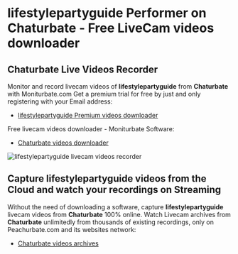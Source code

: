 # lifestylepartyguide Performer on Chaturbate - Free LiveCam videos downloader

## Chaturbate Live Videos Recorder

Monitor and record livecam videos of **lifestylepartyguide** from **Chaturbate** with Moniturbate.com
Get a premium trial for free by just and only registering with your Email address:
* [lifestylepartyguide Premium videos downloader](https://moniturbate.com/request-demo-licence-key.html)

Free livecam videos downloader - Moniturbate Software:
* [Chaturbate videos downloader](https://moniturbate.com/moniturbate-download-software.html)

![lifestylepartyguide livecam videos recorder](https://peachurnet.com/templates/moniturbate-software.png)


## Capture lifestylepartyguide videos from the Cloud and watch your recordings on Streaming

Without the need of downloading a software, capture **lifestylepartyguide** livecam videos from **Chaturbate** 100% online.
Watch Livecam archives from **Chaturbate** unlimitedly from thousands of existing recordings, only on Peachurbate.com and its websites network:
* [Chaturbate videos archives](https://peachurnet.com/)